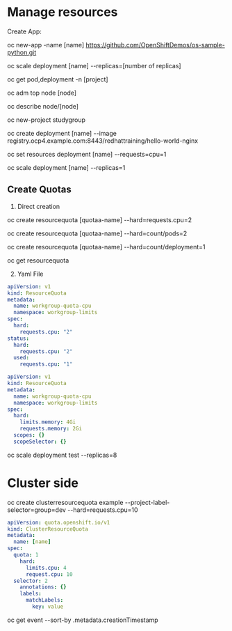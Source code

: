 # Manage resources

Create App:

oc new-app -name [name] https://github.com/OpenShiftDemos/os-sample-python.git

oc scale deployment [name] --replicas=[number of replicas]

oc get pod,deployment -n [project]

oc adm top node [node]

oc describe node/[node]

oc new-project studygroup

oc create deployment [name] --image registry.ocp4.example.com:8443/redhattraining/hello-world-nginx

oc set resources deployment [name] --requests=cpu=1

oc scale deployment [name] --replicas=1

## Create Quotas

1. Direct creation

oc create resourcequota [quotaa-name] --hard=requests.cpu=2

oc create resourcequota [quotaa-name] --hard=count/pods=2

oc create resourcequota [quotaa-name] --hard=count/deployment=1

oc get resourcequota

2. Yaml File

```quota.yaml
apiVersion: v1
kind: ResourceQuota
metadata:
  name: workgroup-quota-cpu
  namespace: workgroup-limits
spec:
  hard:
    requests.cpu: "2"
status:
  hard:
    requests.cpu: "2"
  used:
    requests.cpu: "1"
```

```quota.yaml
apiVersion: v1
kind: ResourceQuota
metadata:
  name: workgroup-quota-cpu
  namespace: workgroup-limits
spec:
  hard: 
    limits.memory: 4Gi
    requests.memory: 2Gi
  scopes: {} 
  scopeSelector: {}
```

oc scale deployment test --replicas=8

# Cluster side

oc create clusterresourcequota example --project-label-selector=group=dev --hard=requests.cpu=10

```cluster-quota.yaml
apiVersion: quota.openshift.io/v1
kind: ClusterResourceQuota
metadata:
  name: [name]
spec:
  quota: 1
    hard:
      limits.cpu: 4
      request.cpu: 10
  selector: 2
    annotations: {}
    labels:
      matchLabels:
        key: value
```


oc get event --sort-by .metadata.creationTimestamp
